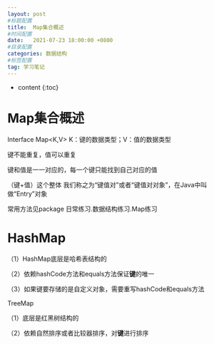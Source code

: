 ```yaml
---
layout: post
#标题配置
title:  Map集合概述
#时间配置
date:   2021-07-23 18:00:00 +0800
#目录配置
categories: 数据结构
#标签配置
tag: 学习笔记
---
```


* content
{:toc}






# Map集合概述

Interface Map<K,V>    K：键的数据类型；V：值的数据类型

键不能重复，值可以重复

键和值是一一对应的，每一个键只能找到自己对应的值

（键+值）这个整体 我们称之为“键值对”或者“键值对对象”，在Java中叫做“Entry”对象

常用方法见package 日常练习.数据结构练习.Map练习

# HashMap

（1）HashMap底层是哈希表结构的

（2）依赖hashCode方法和equals方法保证**键**的唯一

（3）如果键要存储的是自定义对象，需要重写hashCode和equals方法

TreeMap

（1）底层是红黑树结构的

（2）依赖自然排序或者比较器排序，对**键**进行排序

